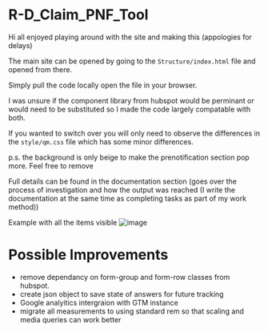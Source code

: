 # R-D_Claim_PNF_Tool

Hi all enjoyed playing around with the site and making this (appologies for delays)

The main site can be opened by going to the `Structure/index.html` file and opened from there.

Simply pull the code locally open the file in your browser.

I was unsure if the component library from hubspot would be perminant or would need to be substituted so I made the code largely compatable with both.

If you wanted to switch over you will only need to observe the differences in the `style/qm.css` file which has some minor differences.

p.s. the background is only beige to make the prenotification section pop more. Feel free to remove

Full details can be found in the documentation section (goes over the process of investigation and how the output was reached (I write the documentation at the same time as completing tasks as part of my work method))


Example with all the items visible 
![image](https://github.com/user-attachments/assets/8d4dba51-686f-4228-84ed-237b98d78386)


# Possible Improvements
- remove dependancy on form-group and form-row classes from hubspot.
- create json object to save state of answers for future tracking
- Google analyitics intergraion with GTM instance
- migrate all measurements to using standard rem so that scaling and media queries can work better
